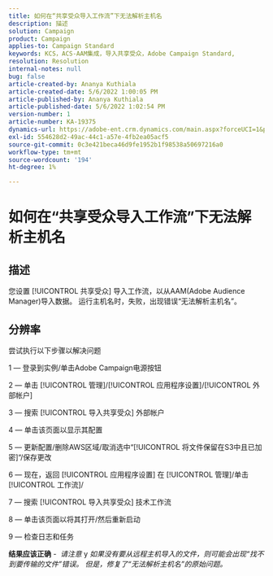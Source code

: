 ```yaml
---
title: 如何在“共享受众导入工作流”下无法解析主机名
description: 描述
solution: Campaign
product: Campaign
applies-to: Campaign Standard
keywords: KCS，ACS-AAM集成，导入共享受众，Adobe Campaign Standard,
resolution: Resolution
internal-notes: null
bug: false
article-created-by: Ananya Kuthiala
article-created-date: 5/6/2022 1:00:05 PM
article-published-by: Ananya Kuthiala
article-published-date: 5/6/2022 1:02:54 PM
version-number: 1
article-number: KA-19375
dynamics-url: https://adobe-ent.crm.dynamics.com/main.aspx?forceUCI=1&pagetype=entityrecord&etn=knowledgearticle&id=008d7170-3ccd-ec11-a7b5-0022480b639b
exl-id: 554628d2-49ac-44c1-a57e-4fb2ea05acf5
source-git-commit: 0c3e421beca46d9fe1952b1f98538a50697216a0
workflow-type: tm+mt
source-wordcount: '194'
ht-degree: 1%

---
```


# 如何在“共享受众导入工作流”下无法解析主机名

## 描述

您设置 [!UICONTROL 共享受众] 导入工作流，以从AAM(Adobe Audience Manager)导入数据。 运行主机名时，失败，出现错误“无法解析主机名”。 

## 分辨率


尝试执行以下步骤以解决问题

1 — 登录到实例/单击Adobe Campaign电源按钮

2 — 单击 [!UICONTROL 管理]/[!UICONTROL 应用程序设置]/[!UICONTROL 外部帐户]

3 — 搜索 [!UICONTROL 导入共享受众] 外部帐户

4 — 单击该页面以显示其配置

5 — 更新配置/删除AWS区域/取消选中“[!UICONTROL 将文件保留在S3中且已加密]“/保存更改

6 — 现在，返回 [!UICONTROL 应用程序设置] 在 [!UICONTROL 管理]/单击 [!UICONTROL 工作流]/

7 — 搜索 [!UICONTROL 导入共享受众] 技术工作流

8 — 单击该页面以将其打开/然后重新启动

9 — 检查日志和任务

<b>结果应该正确</b> -  *请注意* y *如果没有要从远程主机导入的文件，则可能会出现“找不到要传输的文件”错误。 但是，修复了“无法解析主机名”的原始问题。*
